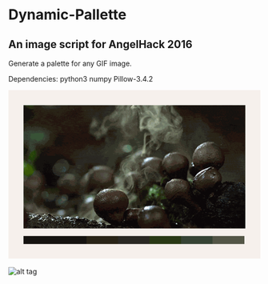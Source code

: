 # Dynamic-Pallette
## An image script for AngelHack 2016

Generate a palette for any GIF image.

Dependencies:
python3
numpy
Pillow-3.4.2


![alt tag](https://raw.githubusercontent.com/CloudNineK/Dynamic-Pallette/master/Examples/mushroom.gif)

![alt tag](https://raw.githubusercontent.com/CloudNineK/Dynamic-Pallette/master/Examples/nightscape.gif)
